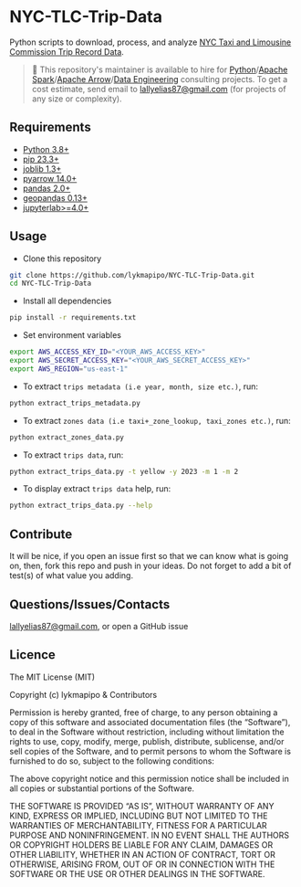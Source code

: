 # NYC-TLC-Trip-Data

Python scripts to download, process, and analyze [NYC Taxi and Limousine Commission Trip Record Data](https://www.nyc.gov/site/tlc/about/tlc-trip-record-data.page).

> 👋 This repository's maintainer is available to hire for [Python](https://www.python.org/)/[Apache Spark](https://spark.apache.org/)/[Apache Arrow](https://arrow.apache.org/docs/index.html)/[Data Engineering](https://en.wikipedia.org/wiki/Data_engineering) consulting projects. To get a cost estimate, send email to lallyelias87@gmail.com (for projects of any size or complexity).

## Requirements

- [Python 3.8+](https://www.python.org/)
- [pip 23.3+](https://github.com/pypa/pip)
- [joblib 1.3+](https://github.com/joblib/joblib)
- [pyarrow 14.0+](https://github.com/apache/arrow)
- [pandas 2.0+](https://github.com/pandas-dev/pandas)
- [geopandas 0.13+](https://github.com/geopandas/geopandas)
- [jupyterlab>=4.0+](https://github.com/jupyterlab/jupyterlab)

## Usage

- Clone this repository
```sh
git clone https://github.com/lykmapipo/NYC-TLC-Trip-Data.git
cd NYC-TLC-Trip-Data
```

- Install all dependencies

```sh
pip install -r requirements.txt
```

- Set environment variables
```sh
export AWS_ACCESS_KEY_ID="<YOUR_AWS_ACCESS_KEY>"
export AWS_SECRET_ACCESS_KEY="<YOUR_AWS_SECRET_ACCESS_KEY>"
export AWS_REGION="us-east-1"
```

- To extract `trips metadata (i.e year, month, size etc.)`, run:
```sh
python extract_trips_metadata.py
```

- To extract `zones data (i.e taxi+_zone_lookup, taxi_zones etc.)`, run:
```sh
python extract_zones_data.py
```

- To extract `trips data`, run:
```sh
python extract_trips_data.py -t yellow -y 2023 -m 1 -m 2
```

- To display extract `trips data` help, run:
```sh
python extract_trips_data.py --help
```


## Contribute

It will be nice, if you open an issue first so that we can know what is going on, then, fork this repo and push in your ideas. Do not forget to add a bit of test(s) of what value you adding.

## Questions/Issues/Contacts

lallyelias87@gmail.com, or open a GitHub issue


## Licence

The MIT License (MIT)

Copyright (c) lykmapipo & Contributors

Permission is hereby granted, free of charge, to any person obtaining a copy of this software and associated documentation files (the “Software”), to deal in the Software without restriction, including without limitation the rights to use, copy, modify, merge, publish, distribute, sublicense, and/or sell copies of the Software, and to permit persons to whom the Software is furnished to do so, subject to the following conditions:

The above copyright notice and this permission notice shall be included in all copies or substantial portions of the Software.

THE SOFTWARE IS PROVIDED “AS IS”, WITHOUT WARRANTY OF ANY KIND, EXPRESS OR IMPLIED, INCLUDING BUT NOT LIMITED TO THE WARRANTIES OF MERCHANTABILITY, FITNESS FOR A PARTICULAR PURPOSE AND NONINFRINGEMENT. IN NO EVENT SHALL THE AUTHORS OR COPYRIGHT HOLDERS BE LIABLE FOR ANY CLAIM, DAMAGES OR OTHER LIABILITY, WHETHER IN AN ACTION OF CONTRACT, TORT OR OTHERWISE, ARISING FROM, OUT OF OR IN CONNECTION WITH THE SOFTWARE OR THE USE OR OTHER DEALINGS IN THE SOFTWARE.
